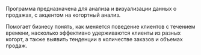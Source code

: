 Программа предназначена для анализа и визуализации данных о продажах, с акцентом на когортный анализ. 

Помогает бизнесу понять, как меняется поведение клиентов с течением времени, насколько эффективно удерживаются клиенты из разных когорт, а также выявить тенденции в количестве заказов и объемах продаж.
